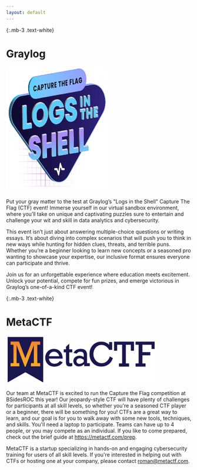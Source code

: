 ```yaml
---
layout: default
---
```


{:.mb-3 .text-white}
# Graylog
<img src="/assets/img/sponsors/CTFLogsintheShellLogo1920w.png" alt="Graylog" style="height:339px;  width:276px;" class="mt-2">

Put your gray matter to the test at Graylog’s "Logs in the Shell" Capture The Flag (CTF) event! Immerse yourself in our virtual sandbox environment, where you’ll take on unique and captivating puzzles sure to entertain and challenge your wit and skill in data analytics and cybersecurity.

This event isn’t just about answering multiple-choice questions or writing essays. It’s about diving into complex scenarios that will push you to think in new ways while hunting for hidden clues, threats, and terrible puns. Whether you’re a beginner looking to learn new concepts or a seasoned pro wanting to showcase your expertise, our inclusive format ensures everyone can participate and thrive.

Join us for an unforgettable experience where education meets excitement. Unlock your potential, compete for fun prizes, and emerge victorious in Graylog’s one-of-a-kind CTF event!

{:.mb-3 .text-white}
# MetaCTF
<img src="/assets/img/sponsors/metactf-logo-new.png" alt="MetaCTF" style="height:123px;  width:400px;padding: 4px" class="mt-2 bg-light">

Our team at MetaCTF is excited to run the Capture the Flag competition at BSidesROC this year! Our jeopardy-style CTF will have plenty of challenges for participants at all skill levels, so whether you're a seasoned CTF player or a beginner, there will be something for you! CTFs are a great way to learn, and our goal is for you to walk away with some new tools, techniques, and skills. You'll need a laptop to participate. Teams can have up to 4 people, or you may compete as an individual. If you like to come prepared, check out the brief guide at https://metactf.com/prep.

MetaCTF is a startup specializing in hands-on and engaging cybersecurity training for users of all skill levels. If you're interested in helping out with CTFs or hosting one at your company, please contact roman@metactf.com.
